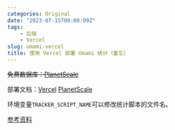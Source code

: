 ```yaml
---
categories: Original
date: "2023-07-15T00:00:00Z"
tags:
    - 后端
    - Vercel
slug: umami-vercel
title: 使用 Vercel 部署 Umami 统计（备忘）
---
```


~~免费数据库：[PlanetScale](https://planetscale.com/features)~~

部署文档：[Vercel](https://umami.is/docs/running-on-vercel) [PlanetScale](https://umami.is/docs/running-on-planetscale)

环境变量`TRACKER_SCRIPT_NAME`可以修改统计脚本的文件名。

[参考资料](https://thirdshire.com/post/running-umami-on-planetscale-vercel/)
